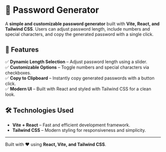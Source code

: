 # 🔑 Password Generator  

A **simple and customizable password generator** built with **Vite, React, and Tailwind CSS**. Users can adjust password length, include numbers and special characters, and copy the generated password with a single click.  

## 🚀 Features  

✅ **Dynamic Length Selection** – Adjust password length using a slider.  
✅ **Customizable Options** – Toggle numbers and special characters via checkboxes.  
✅ **Copy to Clipboard** – Instantly copy generated passwords with a button click.  
✅ **Modern UI** – Built with React and styled with Tailwind CSS for a clean look.  

## 🛠️ Technologies Used  

- **Vite + React** – Fast and efficient development framework.  
- **Tailwind CSS** – Modern styling for responsiveness and simplicity.
  
---

Built with ❤️ using **React, Vite, and Tailwind CSS**.  

